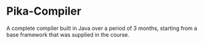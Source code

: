 # Pika-Compiler

A complete compiler built in Java over a period of 3 months, starting from a base framework that was supplied in the course.
